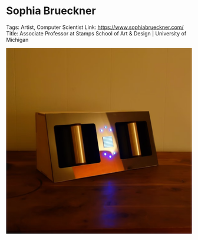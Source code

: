 # Sophia Brueckner

Tags: Artist, Computer Scientist
Link: https://www.sophiabrueckner.com/
Title: Associate Professor at Stamps School of Art & Design | University of Michigan

![Untitled](Sophia%20Brueckner%2069c0dafcf97541aeaba7757222d66a87/Untitled.png)